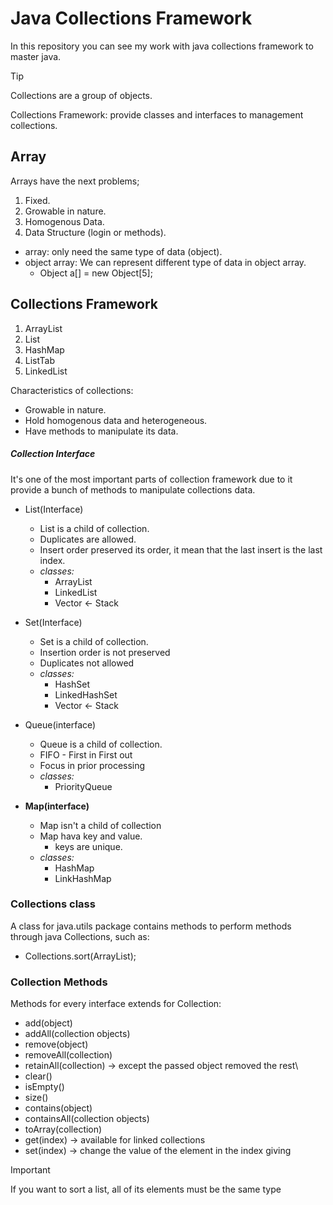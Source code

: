 # Java Collections Framework

In this repository you can see my work with java collections framework to master java.

> [!TIP]
> Collections are a group of objects.

Collections Framework: provide classes and interfaces to management collections.

## Array

Arrays have the next problems;
1. Fixed.
2. Growable in nature.
3. Homogenous Data.
4. Data Structure (login or methods).

* array: only need the same type of data (object).
* object array: We can represent different type of data in object array.
    - Object a[] = new Object[5];

## Collections Framework

1. ArrayList
2. List
3. HashMap
4. ListTab
5. LinkedList

Characteristics of collections:
* Growable in nature.
* Hold homogenous data and heterogeneous.
* Have methods to manipulate its data.

##### Collection Interface

It's one of the most important parts of collection framework due to it provide a bunch of methods to manipulate 
collections data.
* List(Interface)
    - List is a child of collection.
    - Duplicates are allowed.
    - Insert order preserved its order, it mean that the last insert is the last index.
    -  *classes:*
        - ArrayList
        - LinkedList
        - Vector <- Stack <Legacy Classes>
    
* Set(Interface)
    - Set is a child of collection.
    - Insertion order is not preserved
    - Duplicates not allowed
    - *classes:*
        - HashSet
        - LinkedHashSet
        - Vector <- Stack <Legacy Classes>
* Queue(interface)
    - Queue is a child of collection.
    - FIFO - First in First out
    - Focus in prior processing
    - *classes:*
        - PriorityQueue

* <b>Map(interface)</b>
    - Map isn't a child of collection
    - Map hava key and value.
      - keys are unique.
    - *classes:*
      - HashMap
      - LinkHashMap                   

### Collections class
A class for java.utils package contains methods to perform methods through java Collections, such as:
* Collections.sort(ArrayList);



### Collection Methods
Methods for every interface extends for Collection:
* add(object)
* addAll(collection objects)
* remove(object)
* removeAll(collection)
* retainAll(collection) -> except the passed object removed the rest\
* clear()
* isEmpty()
* size()
* contains(object) 
* containsAll(collection objects)
* toArray(collection)
* get(index) -> available for linked collections
* set(index) -> change the value of the element in the index giving

> [!IMPORTANT]
> If you want to sort a list, all of its elements must be the same type